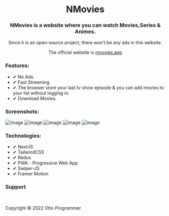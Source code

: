 <div align="center">
<h1>NMovies</h1>


### NMovies is a website where you can watch Movies,Series & Animes.

Since it is an open-source project, there won't be any ads in this website.

The official website is [nmovies.app](https://nmovies.app)

</div>
<h3>Features:</h3>
<ul>
    <li>✔ No Ads.</li>
    <li>✔ Fast Streaming.</li>
    <li>✔ The browser store your last tv show episode & you can add movies to your list without logging in.</li>
<!--     <li>✔ PWA => You can install the app into your desktop or mobile.</li> -->
    <li>✔ Download Movies.</li>
 </ul>
    


<h3>Screenshots:</h3>

![image](https://i.imgur.com/zai2s5S.png)
![image](https://i.imgur.com/KDchhGG.png)
![image](https://i.imgur.com/KvjH9b9.png)
![image](https://i.imgur.com/qv6Tgx7.png)
![image](https://i.imgur.com/x3S5R53.png)


**<h3>Technologies:</h3>**
    <ul>
    <li>✔ NextJS</li>
    <li>✔ TailwindCSS</li>
    <li>✔ Redux</li>
    <li>✔ PWA - Progressive Web App</li>
    <li>✔ Swiper-JS</li>
    <li>✔ Framer Motion</li>
 </ul>
 
 ### Support
<!-- 
Consider showing some support with a cup of coffee.

<a href="https://www.buymeacoffee.com/ottoprogrammer"><img src="https://www.buymeacoffee.com/assets/img/guidelines/download-assets-sm-1.svg" height="35px"/></a> -->

<br/>
<!-- LICENSE -->

Copyright © 2022 Otto Programmer
